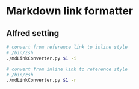 # Markdown link formatter

## Alfred setting

```sh
# convert from reference link to inline style
# /bin/zsh
./mdLinkConverter.py $1 -i
```

```sh
# convert from inline link to reference style
# /bin/zsh
./mdLinkConverter.py $1 -r
```

